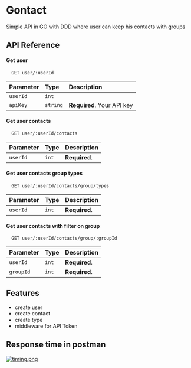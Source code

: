 
# Gontact

Simple API in GO with DDD where user can keep his contacts with groups 

## API Reference

#### Get user

```http
  GET user/:userId
```

| Parameter | Type     | Description                |
| :-------- | :------- | :------------------------- |
| `userId` | `int` |  |
| `apiKey` | `string` | **Required**. Your API key |

#### Get user contacts

```http
  GET user/:userId/contacts
```

| Parameter | Type     | Description                       |
| :-------- | :------- | :-------------------------------- |
| `userId`      | `int` | **Required**. |

#### Get user contacts group types

```http
  GET user/:userId/contacts/group/types
```

| Parameter | Type     | Description                       |
| :-------- | :------- | :-------------------------------- |
| `userId`      | `int` | **Required**. |

#### Get user contacts with filter on group

```http
  GET user/:userId/contacts/group/:groupId
```

| Parameter | Type     | Description                       |
| :-------- | :------- | :-------------------------------- |
| `userId`      | `int` | **Required**. |
| `groupId`      | `int` | **Required**. |


## Features

- create user 
- create contact
- create type 
- middleware for API Token

## Response time in postman
[![timing.png](https://i.postimg.cc/qvh8jdj3/timing.png)](https://postimg.cc/CR0Bx9yh)
